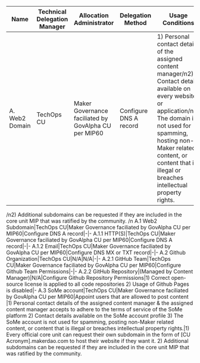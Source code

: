 Name|Technical Delegation Manager|Allocation Administrator|Delegation Method|Usage Conditions|Allocation Policy
-|-|-|-|-|-
A. Web2 Domain|TechOps CU|Maker Governance faciliated by GovAlpha CU per MIP60|Configure DNS A record|1) Personal contact details of the assigned content manager/n2) Contact details available on every website or application/n3) The domain is not used for spamming, hosting non-Maker related content, or content that is illegal or breaches intellectual property rights.|1) Every official core unit can request their own subdomain in the form of [CU Acronym].makerdao.com to host their website if they want it./n2) Additional subdomains can be requested if they are included in the core unit MIP that was ratified by the community./n
A.1 Web2 Subdomain|TechOps CU|Maker Governance faciliated by GovAlpha CU per MIP60|Configure DNS A record|-|-
A.1.1 HTTP(S)|TechOps CU|Maker Governance faciliated by GovAlpha CU per MIP60|Configure DNS A record|-|-
A.1.2 Email|TechOps CU|Maker Governance faciliated by GovAlpha CU per MIP60|Configure DNS MX or TXT record|-|-
A.2 Github Organization|TechOps CU|N/A|N/A|-|-
A.2.1 GitHub Team|TechOps CU|Maker Governance faciliated by GovAlpha CU per MIP60|Configure Github Team Permissions|-|-
A.2.2 GitHub Repository|(Managed by Content Manager)|N/A|Configure Github Repository Permissions|1) Correct open-source license is applied to all code repositories
2) Usage of Github Pages is disabled|-
A.3 SoMe account|TechOps CU|Maker Governance faciliated by GovAlpha CU per MIP60|Appoint users that are allowed to post content |1) Personal contact details of the assigned content manager & the assigned content manager accepts to adhere to the terms of service of the SoMe platform
2) Contact details available on the SoMe account profile
3) The SoMe account is not used for spamming, posting non-Maker related content, or content that is illegal or breaches intellectual property rights.|1) Every official core unit can request their own subdomain in the form of [CU Acronym].makerdao.com to host their website if they want it.
2) Additional subdomains can be requested if they are included in the core unit MIP that was ratified by the community.
